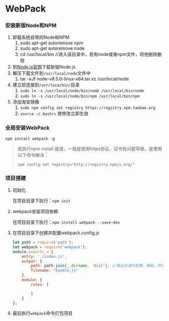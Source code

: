 # WebPack

### 安装新版Node和NPM

1. 卸载系统自带的Node和NPM
   1. sudo apt-get autoremove npm
   2. sudo apt-get autoremove node
   3. cd /usr/local/bin   //进入该目录中，若有node或者npm文件，将他删除删除
2. 到[Node.js官网](https://nodejs.org/en/download/current/)下载新版Node.js
3. 解压下载文件到`/usr/local/node`文件中
   1. tar -xJf node-v8.5.0-linux-x64.tar.xz  /usr/local/node
4. 建立软连接到`/usr/loca/bin/`目录
   1. `sudo ln -s /usr/local/node/bin/node /usr/local/bin/node    `
   2. `sudo ln -s /usr/local/node/bin/npm /usr/local/bin/npm`
5. 添加淘宝镜像
   1. `sudo npm config set registry https://registry.npm.taobao.org `
   2. `source ~/.bashrc`  使修改立即生效

### 全局安装WebPack

`npm install webpack -g`

> 若执行npm install 报错，一般是使用https协议，证书有问题导致，是使用以下命令解决：
>
> `npm config set registry="http://registry.npmjs.org/"`

### 项目搭建

1. 初始化

   在项目目录下执行：`npm init`

2. webpack安装项目依赖

   在项目目录下执行：`npm install webpack --save-dev`

3. 在项目目录下创建并配置webpack.config.js

   ```js
   let path = require('path');
   let webpack = require('webpack');
   module.exports = {
       entry: './index.js',
       output: {
           path: path.join(__dirname, 'dist'), //输出目录的配置，模板、样式、脚本、图片等资源的路径配置都相对于它
           filename: "bundle.js"
       },
       module: {
           rules: [

           ]
       }
   };

   ```

4. 最后执行`webpack`命令打包项目

